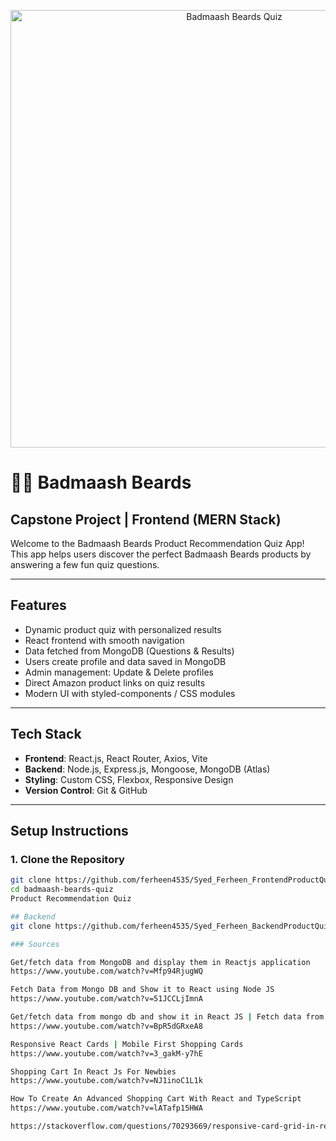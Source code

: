 <p align="center">
  <img src="./images/readMe.svg" alt="Badmaash Beards Quiz" width="700" />
</p>

# 🧔‍♂️ Badmaash Beards 
## Capstone Project | Frontend (MERN Stack)

Welcome to the Badmaash Beards Product Recommendation Quiz App!  
This app helps users discover the perfect Badmaash Beards products by answering a few fun quiz questions.

---

##  Features
-  Dynamic product quiz with personalized results
-  React frontend with smooth navigation
-  Data fetched from MongoDB (Questions & Results)
-  Users create profile and data saved in MongoDB
-  Admin management: Update & Delete profiles
-  Direct Amazon product links on quiz results
-  Modern UI with styled-components / CSS modules

---

## Tech Stack
- **Frontend**: React.js, React Router, Axios, Vite
- **Backend**: Node.js, Express.js, Mongoose, MongoDB (Atlas)
- **Styling**: Custom CSS, Flexbox, Responsive Design
- **Version Control**: Git & GitHub

---

## Setup Instructions

### 1. Clone the Repository
```bash
git clone https://github.com/ferheen4535/Syed_Ferheen_FrontendProductQuizApp_Capstone
cd badmaash-beards-quiz
Product Recommendation Quiz

## Backend
git clone https://github.com/ferheen4535/Syed_Ferheen_BackendProductQuizApp_Capstone

### Sources

Get/fetch data from MongoDB and display them in Reactjs application
https://www.youtube.com/watch?v=Mfp94RjugWQ

Fetch Data from Mongo DB and Show it to React using Node JS
https://www.youtube.com/watch?v=51JCCLjImnA

Get/fetch data from mongo db and show it in React JS | Fetch data from mongo | CRUD Mongo Db
https://www.youtube.com/watch?v=BpR5dGRxeA8

Responsive React Cards | Mobile First Shopping Cards
https://www.youtube.com/watch?v=3_gakM-y7hE

Shopping Cart In React Js For Newbies
https://www.youtube.com/watch?v=NJ1inoC1L1k

How To Create An Advanced Shopping Cart With React and TypeScript
https://www.youtube.com/watch?v=lATafp15HWA

https://stackoverflow.com/questions/70293669/responsive-card-grid-in-react